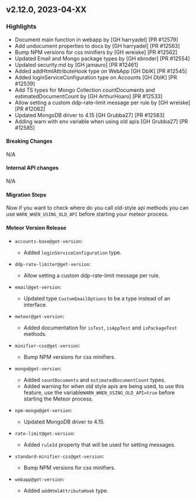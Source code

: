 ## v2.12.0, 2023-04-XX

### Highlights

* Document main function in webapp by [GH harryadel] [PR #12579]
* Add undocument properties to docs by [GH harryadel] [PR #12563]
* Bump NPM versions for css minifiers by [GH wreiske] [PR #12562]
* Updated Email and Mongo package types by [GH ebroder] [PR #12554]
* Updated security.md by [GH jamauro] [PR #12461]
* Added addHtmlAttributeHook type on WebApp [GH DblK] [PR #12545]
* Added loginServiceConfiguration type on Accounts [GH DblK] [PR #12539]
* Add TS types for Mongo Collection countDocuments and estimatedDocumentCount by [GH ArthurHoaro] [PR #12533]
* Allow setting a custom ddp-rate-limit message per rule by [GH wreiske] [PR #12082]
* Updated MongoDB driver to 4.15 [GH Grubba27] [PR #12583]
* Adding warn with env variable when using old apis [GH Grubba27] [PR #12585]

#### Breaking Changes

N/A

####  Internal API changes

N/A

#### Migration Steps

Now if you want to check where do you call old-style api methods 
you can use ```WARN_WHEN_USING_OLD_API``` before starting your meteor process.


#### Meteor Version Release

* `accounts-base@get-version`:
    - Added `loginServiceConfiguration` type.

* `ddp-rate-limiter@get-version`:
    - Allow setting a custom ddp-rate-limit message per rule.

* `email@get-version`:
    - Updated type `CustomEmailOptions` to be a type instead of an interface.

* `meteor@get-version`:
    - Added documentation for `isTest`, `isAppTest` and `isPackageTest` methods.

* `minifier-css@get-version`:
    - Bump NPM versions for css minifiers.

* `mongo@get-version`:
    - Added `countDocuments` and `estimatedDocumentCount` types.
    - Added warning for when old style apis are being used, to use this feature, 
    use the variable`WARN_WHEN_USING_OLD_API=true` before starting the Meteor process.

* `npm-mongo@get-version`:
    - Updated MongoDB driver to 4.15.

* `rate-limit@get-version`:
    - Added `ruleId` property that will be used for setting messages.

* `standard-minifier-css@get-version`:
    - Bump NPM versions for css minifiers.

* `webapp@get-version`:
    - Added `addHtmlAttributeHook` type.

